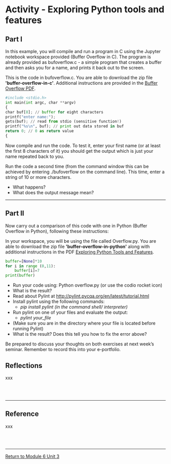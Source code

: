 # Activity - Exploring Python tools and features

## Part I
In this example, you will compile and run a program in C using the Jupyter notebook workspace provided (Buffer Overflow in C). The program is already provided as bufoverflow.c - a simple program that creates a buffer and then asks you for a name, and prints it back out to the screen.

This is the code in bufoverflow.c. You are able to download the zip file **'buffer-overflow-in-c'**. 
Additional instructions are provided in the [Buffer Overflow PDF](SSD_Unit03_Activity1Reference.pdf).

```python
#include <stdio.h> 
int main(int argc, char **argv)
{
char buf[8]; // buffer for eight characters
printf("enter name:"); 
gets(buf); // read from stdio (sensitive function!)
printf("%s\n", buf); // print out data stored in buf
return 0; // 0 as return value
{
```

Now compile and run the code. To test it, enter your first name (or at least the first 8 characters of it) you should get the output which is just your name repeated back to you.

Run the code a second time (from the command window this can be achieved by entering ./bufoverflow on the command line). This time, enter a string of 10 or more characters.

 - What happens?
 - What does the output message mean?

--- 

## Part II
Now carry out a comparison of this code with one in Python (Buffer Overflow in Python), following these instructions:

In your workspace, you will be using the file called Overflow.py. You are able to download the zip file **'buffer-overflow-in-python'** along with additional instructions in the PDF [Exploring Python Tools and Features](SSD_Unit03_Activity1Reference2.pdf).

```python
buffer=[None]*10
for i in range (0,11):
    buffer[i]=7
print(buffer)
```

 - Run your code using: Python overflow.py (or use the codio rocket icon)
 - What is the result?
 - Read about Pylint at http://pylint.pycqa.org/en/latest/tutorial.html
 - Install pylint using the following commands:<br>
   * _pip install pylint (in the command shell/ interpreter)_ <br>
 - Run pylint on one of your files and evaluate the output:<br>
   * _pylint your_file_ <br>
 - (Make sure you are in the directory where your file is located before running Pylint)
 - What is the result? Does this tell you how to fix the error above?

Be prepared to discuss your thoughts on both exercises at next week’s seminar. Remember to record this into your e-portfolio.


## Reflections
xxx

<br><br>

---

## Reference
xxx

<br><br>

---

[Return to Module 6 Unit 3](SSD_Unit03.md)

